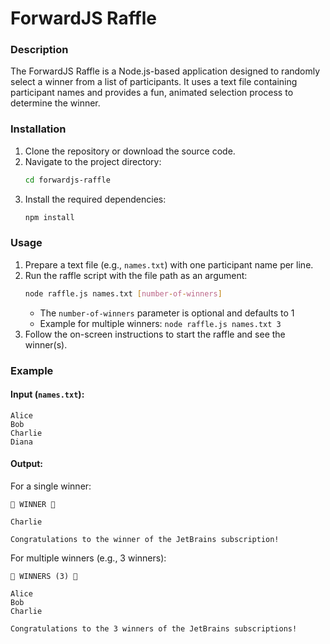 # ForwardJS Raffle

### Description

The ForwardJS Raffle is a Node.js-based application designed to randomly select a winner from a list of participants. It uses a text file containing participant names and provides a fun, animated selection process to determine the winner.

### Installation

1. Clone the repository or download the source code.
2. Navigate to the project directory:
   ```bash
   cd forwardjs-raffle
   ```
3. Install the required dependencies:
   ```bash
   npm install
   ```

### Usage

1. Prepare a text file (e.g., `names.txt`) with one participant name per line.
2. Run the raffle script with the file path as an argument:
   ```bash
   node raffle.js names.txt [number-of-winners]
   ```
   - The `number-of-winners` parameter is optional and defaults to 1
   - Example for multiple winners: `node raffle.js names.txt 3`
3. Follow the on-screen instructions to start the raffle and see the winner(s).

### Example

#### Input (`names.txt`):

```
Alice
Bob
Charlie
Diana
```

#### Output:

For a single winner:
```
🎉 WINNER 🎉

Charlie

Congratulations to the winner of the JetBrains subscription!
```

For multiple winners (e.g., 3 winners):
```
🎉 WINNERS (3) 🎉

Alice
Bob
Charlie

Congratulations to the 3 winners of the JetBrains subscriptions!
```
